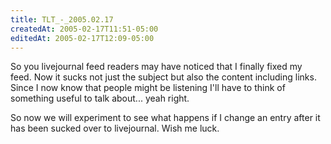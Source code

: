 ```yaml
---
title: TLT_-_2005.02.17
createdAt: 2005-02-17T11:51-05:00
editedAt: 2005-02-17T12:09-05:00
---
```


So you livejournal feed readers may have noticed that I finally fixed my feed. Now it sucks not just the subject but also the content including links. Since I now know that people might be listening I'll have to think of something useful to talk about... yeah right.

So now we will experiment to see what happens if I change an entry after it has been sucked over to livejournal. Wish me luck.


